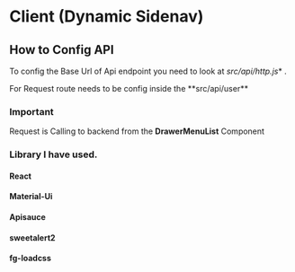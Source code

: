# Client (Dynamic Sidenav)

## How to Config API
To config the Base Url of Api endpoint you need to look at **src/api*/http.js** . 
<p></p>
For Request route needs to be config inside the **src/api/user**

### Important 
  Request is Calling to backend from the **DrawerMenuList** Component


### Library I have used.
#### React
#### Material-Ui
#### Apisauce
#### sweetalert2
#### fg-loadcss
